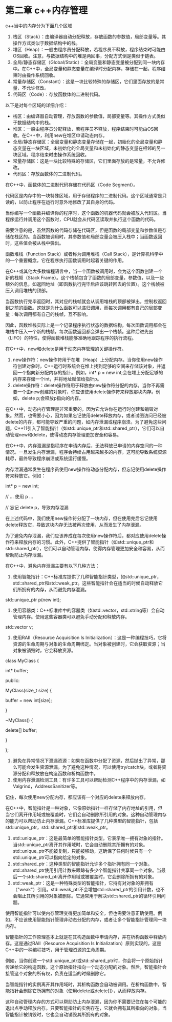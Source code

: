 # 第二章 c++内存管理

c++当中的内存分为下面几个区域

1. 栈区（Stack）：由编译器自动分配释放，存放函数的参数值，局部变量等。其操作方式类似于数据结构中的栈。
2. 堆区（Heap）：一般由程序员分配释放，若程序员不释放，程序结束时可能由OS回收。注意，与数据结构中的堆是两回事，分配方式倒是类似于链表。
3. 全局/静态存储区（Global/Static）：全局变量和静态变量被分配到同一块内存中。在C++中，全局变量和静态变量在编译时分配内存，存储在一起，程序结束时由操作系统回收。
4. 常量存储区（Constant）：这是一块比较特殊的存储区，它们里面存放的是常量，不允许修改。
5. 代码区（Code）：存放函数体的二进制代码。

以下是对每个区域的详细介绍：

- 栈区：由编译器自动管理，存放函数的参数值，局部变量等。其操作方式类似于数据结构中的栈。
- 堆区：一般由程序员分配释放，若程序员不释放，程序结束时可能由OS回收。在C++中，利用new在堆区申请动态内存。
- 全局/静态存储区：全局变量和静态变量存储在一起，初始化的全局变量和静态变量在一块区域，未初始化的全局变量和未初始化的静态变量在相邻的另一块区域。程序结束时由操作系统回收。
- 常量存储区：这是一块比较特殊的存储区，它们里面存放的是常量，不允许修改。
- 代码区：存放函数体的二进制代码。

在C++中，函数体的二进制代码存储在代码区（Code Segment）。

代码区是内存中的一块特殊区域，用于存储程序的二进制代码。这个区域通常是只读的，以防止程序在运行时意外地修改了其自身的代码。

当你编写一个函数并编译你的程序时，这个函数的机器代码就会被放入代码区。当程序运行并调用这个函数时，CPU就会从代码区读取并执行这个函数的代码。

需要注意的是，虽然函数的代码存储在代码区，但是函数的局部变量和参数值是存储在栈区的。当函数被调用时，其参数值和局部变量会被压入栈中；当函数返回时，这些值会被从栈中弹出。

函数堆栈（Function Stack）或者称为调用堆栈（Call Stack），是计算机科学中的一个重要概念，它在程序执行函数调用时起着关键的作用。

在C++或其他大多数编程语言中，当一个函数被调用时，会为这个函数创建一个新的栈帧（Stack Frame）。这个栈帧包含了函数的局部变量，参数值，以及一些额外的信息，如返回地址（即函数执行完毕后应该跳转回去的位置）。这个栈帧被压入调用堆栈的顶部。

当函数执行完毕返回时，其对应的栈帧就会从调用堆栈的顶部被弹出，控制权返回到之前的函数。这就是为什么函数可以递归调用，而每次调用都有自己的局部变量：每次调用都有自己的栈帧，互不影响。

因此，函数堆栈实际上是一个记录程序执行状态的数据结构，每次函数调用都会在堆栈中压入一个新的栈帧，每次函数返回都会弹出一个栈帧。这种后进先出（LIFO）的特性，使得函数堆栈能够准确地跟踪程序的执行流程。

在C++中，new和delete是用于动态内存管理的关键操作符。

1. new操作符：new操作符用于在堆（Heap）上分配内存。当你使用new操作符创建对象时，C++运行时系统会在堆上找到足够的空间来存储该对象，并返回一个指向新分配内存的指针。例如，int* p = new int;会在堆上分配足够的内存来存储一个int，并将地址赋值给指针p。
2. delete操作符：delete操作符用于释放由new操作符分配的内存。当你不再需要一个由new创建的对象时，你应该使用delete操作符来释放那块内存。例如，delete p;会释放p指向的内存。

在C++中，动态内存管理是非常重要的，因为它允许你在运行时创建和销毁对象。然而，也需要小心，因为如果忘记使用delete释放内存，或者试图访问已经被delete的内存，都可能导致严重的问题，如内存泄漏或程序崩溃。为了避免这些问题，C++11引入了智能指针（如std::unique_ptr和std::shared_ptr），它们可以自动管理new和delete，使得动态内存管理更加安全和容易。

在C++中，内存泄漏是指程序在申请内存后，无法释放已申请的内存空间的一种情况。一旦发生内存泄漏，程序会持续占用越来越多的内存，这可能导致系统资源耗尽，最终导致程序崩溃或系统运行缓慢。

内存泄漏通常发生在程序员使用new操作符动态分配内存，但忘记使用delete操作符来释放它。例如：

int* p = new int;

// ... 使用 p ...

// 忘记 delete p，导致内存泄漏

在上述代码中，我们使用new操作符分配了一块内存，但在使用完后忘记使用delete释放它，导致这块内存无法被再次使用，从而发生了内存泄漏。

为了避免内存泄漏，我们应该养成在每次使用new操作符后，都对应使用delete操作符来释放内存的习惯。此外，C++提供了智能指针（如std::unique_ptr和std::shared_ptr），它们可以自动管理内存，使得内存管理更加安全和容易，从而帮助防止内存泄漏。

在C++中，避免内存泄漏主要有以下几种方法：

1. 使用智能指针：C++标准库提供了几种智能指针类型，如std::unique_ptr，std::shared_ptr和std::weak_ptr。这些智能指针会在适当的时候自动释放它们所拥有的内存，从而避免内存泄漏。

std::unique_ptr<int> p(new int);

1. 使用容器类：C++标准库中的容器类（如std::vector，std::string等）会自动管理内存。使用这些容器类可以避免手动分配和释放内存。

std::vector<int> v;

1. 使用RAII（Resource Acquisition Is Initialization）：这是一种编程技巧，它将资源的生命周期与对象的生命周期绑定。当对象被创建时，它会获取资源；当对象被销毁时，它会释放资源。

class MyClass {

int* buffer;

public:

MyClass(size_t size) {

buffer = new int[size];

}

~MyClass() {

delete[] buffer;

}

};

1. 避免在异常情况下泄漏资源：如果在函数中分配了资源，然后抛出了异常，那么可能会发生资源泄漏。为了避免这种情况，可以使用try/catch块，或者将资源分配和释放放在构造函数和析构函数中。
2. 使用内存泄漏检测工具：有许多工具可以帮助检测C++程序中的内存泄漏，如Valgrind，AddressSanitizer等。

记住，每次使用new分配内存，都应该有一个对应的delete来释放内存。

在C++中，智能指针是一种对象，它像原始指针一样存储了内存地址的引用，但当它们离开作用域或被覆盖时，它们会自动删除所引用的对象。这种自动管理内存的能力可以帮助防止内存泄漏。C++标准库提供了几种类型的智能指针，包括std::unique_ptr，std::shared_ptr和std::weak_ptr。

1. std::unique_ptr：这是最简单的智能指针类型。它表示唯一拥有对象的指针。当std::unique_ptr离开其作用域时，它会自动删除其所拥有的对象。std::unique_ptr不能被复制，只能被移动，这确保了任何时候只有一个std::unique_ptr可以指向给定的对象。
2. std::shared_ptr：这种类型的智能指针允许多个指针拥有同一个对象。std::shared_ptr使用引用计数来跟踪有多少个智能指针共享同一个对象。当最后一个std::shared_ptr离开作用域或被覆盖时，它会删除所拥有的对象。
3. std::weak_ptr：这是一种特殊类型的智能指针，它持有对对象的非拥有（"weak"）引用。std::weak_ptr不会增加std::shared_ptr的引用计数，也不会阻止其所引用的对象被删除。它通常用于解决std::shared_ptr的循环引用问题。

使用智能指针可以使内存管理变得更加简单和安全，但也需要注意正确使用。例如，不应该使用智能指针管理非动态分配的内存，或者让多个智能指针管理同一块内存。

智能指针的工作原理基本上就是在其构造函数中申请内存，并在析构函数中释放内存。这是通过RAII（Resource Acquisition Is Initialization）原则实现的，这是C++中的一种编程技巧，用于管理资源的生命周期。

例如，当你创建一个std::unique_ptr或std::shared_ptr时，你会将一个原始指针传递给它的构造函数。这个原始指针指向一个动态分配的对象。然后，智能指针会接管这个对象的所有权，负责在适当的时候删除它。

当智能指针的实例离开其作用域时，其析构函数会自动被调用。在析构函数中，智能指针会删除它所拥有的对象（使用delete或delete[]），从而释放内存。

这种自动管理内存的方式可以帮助防止内存泄漏，因为你不需要记住在每个可能的退出点手动释放内存。只要智能指针的实例存在，它就会拥有其所指向的对象。当智能指针被销毁时，它也会自动销毁其所拥有的对象。